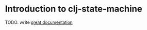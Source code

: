 # Introduction to clj-state-machine

TODO: write [great documentation](http://jacobian.org/writing/what-to-write/)
